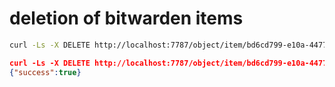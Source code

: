 # deletion of bitwarden items

```bash
curl -Ls -X DELETE http://localhost:7787/object/item/bd6cd799-e10a-4477-b180-ae6300f7cf18
```

```json
curl -Ls -X DELETE http://localhost:7787/object/item/bd6cd799-e10a-4477-b180-ae6300f7cf18
{"success":true}
```
